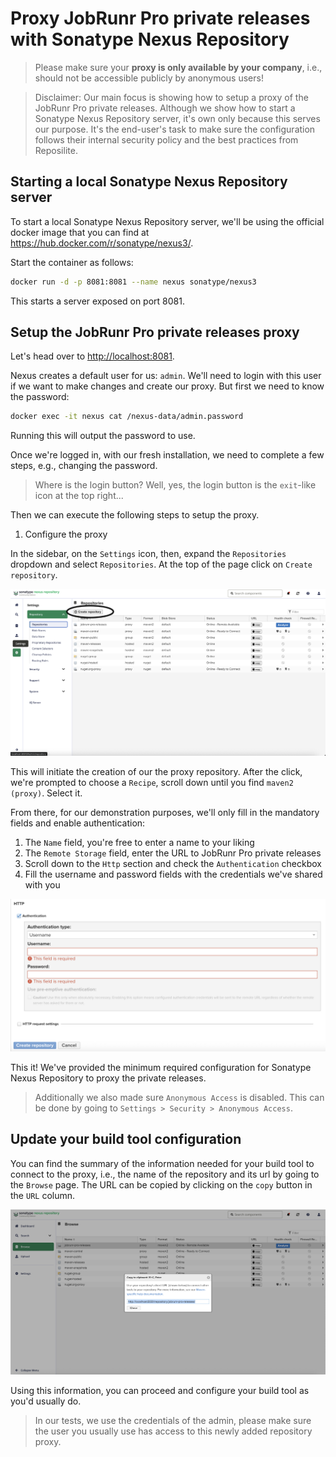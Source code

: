# Proxy JobRunr Pro private releases with Sonatype Nexus Repository

> Please make sure your **proxy is only available by your company**, i.e., should not be accessible publicly by anonymous users!

> Disclaimer: Our main focus is showing how to setup a proxy of the JobRunr Pro private releases. Although we show how to start a Sonatype Nexus Repository server, it's own only because this serves our purpose. It's the end-user's task to make sure the configuration follows their internal security policy and the best practices from Reposilite.

## Starting a local Sonatype Nexus Repository server

To start a local Sonatype Nexus Repository server, we'll be using the official docker image that you can find at https://hub.docker.com/r/sonatype/nexus3/.

Start the container as follows:

```sh
docker run -d -p 8081:8081 --name nexus sonatype/nexus3
```

This starts a server exposed on port 8081.

## Setup the JobRunr Pro private releases proxy

Let's head over to [http://localhost:8081](http://localhost:8081).

Nexus creates a default user for us: `admin`. We'll need to login with this user if we want to make changes and create our proxy. But first we need to know the password:

```sh
docker exec -it nexus cat /nexus-data/admin.password 
```

Running this will output the password to use.

Once we're logged in, with our fresh installation, we need to complete a few steps, e.g., changing the password.

> Where is the login button? Well, yes, the login button is the `exit`-like icon at the top right...

Then we can execute the following steps to setup the proxy.

1. Configure the proxy

In the sidebar, on the `Settings` icon, then, expand the `Repositories` dropdown and select `Repositories`. At the top of the page click on `Create repository`.

![Add a mirror to private repositories](./screenshots/nexus-create-new-repository.png)

This will initiate the creation of our the proxy repository. After the click, we're prompted to choose a `Recipe`, scroll down until you find `maven2 (proxy)`. Select it.

From there, for our demonstration purposes, we'll only fill in the mandatory fields and enable authentication:
1. The `Name` field, you're free to enter a name to your liking
2. The `Remote Storage` field, enter the URL to JobRunr Pro private releases
3. Scroll down to the `Http` section and check the `Authentication` checkbox
4. Fill the username and password fields with the credentials we've shared with you

![Provide authentication information](./screenshots/nexus-fill-http-authentication.png)

This it! We've provided the minimum required configuration for Sonatype Nexus Repository to proxy the private releases.

> Additionally we also made sure `Anonymous Access` is disabled. This can be done by going to `Settings > Security > Anonymous Access`.

## Update your build tool configuration

You can find the summary of the information needed for your build tool to connect to the proxy, i.e., the name of the repository and its url by going to the `Browse` page. The URL can be copied by clicking on the `copy` button in the `URL` column.

![Repository URL](./screenshots/nexus-repo-url.png)

Using this information, you can proceed and configure your build tool as you'd usually do.

> In our tests, we use the credentials of the admin, please make sure the user you usually use has access to this newly added repository proxy.